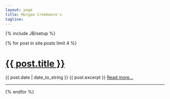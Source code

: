 ```yaml
---
layout: page
title: Morgan Creekmore's
tagline:
---
```

{% include JB/setup %}

{% for post in site.posts limit 4 %}
<h1><a href="{{ BASE_PATH }}{{ post.url }}">{{ post.title }}</a></h1>
<span>{{ post.date | date_to_string }}</span>
{{ post.excerpt }}
  <a href="{{ post.url }}">Read more...</a>
<br>
<hr>
{% endfor %}
